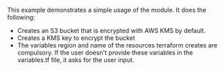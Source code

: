 This example demonstrates a simple usage of the module. It does the following:

* Creates an S3 bucket that is encrypted with AWS KMS by default.
* Creates a KMS key to encrypt the bucket
* The variables region and name of the resources terraform creates are compulsory. If the user doesn't provide these variables in the variables.tf file, it asks for the user input.


